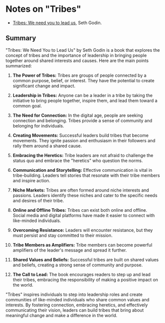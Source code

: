 # Notes on "Tribes"

* [Tribes: We need you to lead us](https://amzn.to/3rZNlUj), Seth Godin.

## Summary

"Tribes: We Need You to Lead Us" by Seth Godin is a book that explores the concept of tribes and the importance of leadership in bringing people together around shared interests and causes. Here are the main points summarized:

1. **The Power of Tribes:** Tribes are groups of people connected by a common purpose, belief, or interest. They have the potential to create significant change and impact.

2. **Leadership in Tribes:** Anyone can be a leader in a tribe by taking the initiative to bring people together, inspire them, and lead them toward a common goal.

3. **The Need for Connection:** In the digital age, people are seeking connection and belonging. Tribes provide a sense of community and belonging for individuals.

4. **Creating Movements:** Successful leaders build tribes that become movements. They ignite passion and enthusiasm in their followers and rally them around a shared cause.

5. **Embracing the Heretics:** Tribe leaders are not afraid to challenge the status quo and embrace the "heretics" who question the norms.

6. **Communication and Storytelling:** Effective communication is vital in tribe-building. Leaders tell stories that resonate with their tribe members and inspire action.

7. **Niche Markets:** Tribes are often formed around niche interests and passions. Leaders identify these niches and cater to the specific needs and desires of their tribe.

8. **Online and Offline Tribes:** Tribes can exist both online and offline. Social media and digital platforms have made it easier to connect with like-minded individuals.

9. **Overcoming Resistance:** Leaders will encounter resistance, but they must persist and stay committed to their mission.

10. **Tribe Members as Amplifiers:** Tribe members can become powerful amplifiers of the leader's message and spread it further.

11. **Shared Values and Beliefs:** Successful tribes are built on shared values and beliefs, creating a strong sense of community and purpose.

12. **The Call to Lead:** The book encourages readers to step up and lead their tribes, embracing the responsibility of making a positive impact on the world.

"Tribes" inspires individuals to step into leadership roles and create communities of like-minded individuals who share common values and interests. By fostering connection, embracing heretics, and effectively communicating their vision, leaders can build tribes that bring about meaningful change and make a difference in the world.



